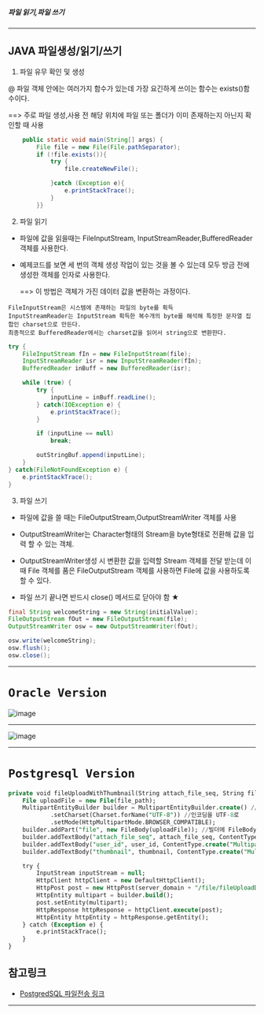 ##### 파일 읽기,파일 쓰기
---
## JAVA 파일생성/읽기/쓰기

1. 파일 유무 확인 및 생성

@ 파일 객체 안에는 여러가지 함수가 있는데 가장 요긴하게 쓰이는 함수는 exists()함수이다.

==> 주로 파일 생성,사용 전 해당 위치에 파일 또는 폴더가 이미 존재하는지 아닌지 확인할 때 사용
```java
    public static void main(String[] args) {
        File file = new File(File.pathSeparator);
        if (!file.exists()){
            try {
                file.createNewFile();

            }catch (Exception e){
                e.printStackTrace();
            }
        }}
```
2. 파일 읽기

- 파일에 값을 읽을때는 FileInputStream, InputStreamReader,BufferedReader 객체를 사용한다.
- 예제코드를 보면 세 번의 객체 생성 작업이 있는 것을 볼 수 있는데 모두 방금 전에 생성한 객체를 인자로 사용한다.

    ==> 이 방법은 객체가 가진 데이터 값을 변환하는 과정이다.
```
FileInputStream은 시스템에 존재하는 파일의 byte를 획득
InputStreamReader는 InputStream 획득한 복수개의 byte를 해석해 특정한 문자열 집합인 charset으로 만든다.
최종적으로 BufferedReader에서는 charset값을 읽어서 string으로 변환한다.
```
```java
try {
    FileInputStream fIn = new FileInputStream(file);
    InputStreamReader isr = new InputStreamReader(fIn);
    BufferedReader inBuff = new BufferedReader(isr);

    while (true) {
        try {
            inputLine = inBuff.readLine();
        } catch(IOException e) {
            e.printStackTrace();
        }

        if (inputLine == null)
            break;

        outStringBuf.append(inputLine);
    }
} catch(FileNotFoundException e) {
    e.printStackTrace();
}
```

3. 파일 쓰기
- 파일에 값을 쓸 때는 FileOutputStream,OutputStreamWriter 객체를 사용
- OutputStreamWriter는 Character형태의 Stream을 byte형태로 전환해 값을 입력 할 수 있는 객체.
- OutputStreamWriter생성 시 변환한 값을 입력할 Stream 객체를 전달 받는데 이 때 File 객체를 품은 FileOutputStream 객체를 사용하면 File에 값을 사용하도록 할 수 있다.

- 파일 쓰기 끝나면 반드시 close() 메서드로 닫아야 함 ★

```java
final String welcomeString = new String(initialValue);
FileOutputStream fOut = new FileOutputStream(file);
OutputStreamWriter osw = new OutputStreamWriter(fOut);

osw.write(welcomeString);
osw.flush();
osw.close();
```


---
# `Oracle Version`

![image](https://user-images.githubusercontent.com/97263974/187319551-42eaf466-21cf-49c1-bdb0-e17e564b672a.png)

---

![image](https://user-images.githubusercontent.com/97263974/187319639-c097278e-127e-44ad-a77d-18b3a9dbf5f6.png)

---

# `Postgresql Version`
```sql
private void fileUploadWithThumbnail(String attach_file_seq, String file_path, String user_id, String thumbnail) {
    File uploadFile = new File(file_path);
    MultipartEntityBuilder builder = MultipartEntityBuilder.create() //객체 생성
            .setCharset(Charset.forName("UTF-8")) //인코딩을 UTF-8로
            .setMode(HttpMultipartMode.BROWSER_COMPATIBLE);
    builder.addPart("file", new FileBody(uploadFile)); //빌더에 FileBody 객체에 인자로 File 객체를 넣어준다.
    builder.addTextBody("attach_file_seq", attach_file_seq, ContentType.create("Multipart/related", "UTF-8"));
    builder.addTextBody("user_id", user_id, ContentType.create("Multipart/related", "UTF-8"));
    builder.addTextBody("thumbnail", thumbnail, ContentType.create("Multipart/related", "UTF-8"));

    try {
        InputStream inputStream = null;
        HttpClient httpClient = new DefaultHttpClient();
        HttpPost post = new HttpPost(server_domain + "/file/fileUploadDisk.json"); //전송할 URL
        HttpEntity multipart = builder.build();
        post.setEntity(multipart);
        HttpResponse httpResponse = httpClient.execute(post);
        HttpEntity httpEntity = httpResponse.getEntity();
    } catch (Exception e) {
        e.printStackTrace();
    }
}
```

## 참고링크
- [PostgredSQL 파일전송 링크](https://jacegem.github.io/blog/2018/Spring-PostgreSQL%EC%97%90-%ED%8C%8C%EC%9D%BC-%EC%A0%80%EC%9E%A5%ED%95%98%EA%B3%A0-%EB%B6%88%EB%9F%AC%EC%98%A4%EA%B8%B0/)
---